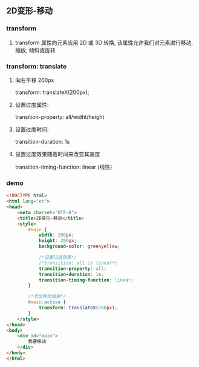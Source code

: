 ## 2D变形-移动

### transform

1. transform 属性向元素应用 2D 或 3D 转换, 该属性允许我们对元素进行移动, 缩放, 倾斜或旋转



### transform: translate

1. 向右平移 200px

   transform: translateX(200px);

2. 设置过度属性:

   transition-property: all/widht/height

3. 设置过度时间:

   transition-duration: 1s

4. 设置过度效果随着时间来改变其速度

   transition-timing-function: linear  (线性)



### demo

```html
<!DOCTYPE html>
<html lang="en">
<head>
    <meta charset="UTF-8">
    <title>2D变形-移动</title>
    <style>
        #main {
            width: 200px;
            height: 200px;
            background-color: greenyellow;

            /*设置过度效果*/
            /*transition: all 1s linear*/
            transition-property: all;
            transition-duration: 1s;
            transition-timing-function: linear;
        }

        /*添加移动效果*/
        #main:active {
            transform: translateX(200px);
        }
    </style>
</head>
<body>
    <div id="main">
        我要移动
    </div>
</body>
</html>
```

